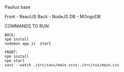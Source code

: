 Paulius base

Front 	- 	ReactJS
Back 	-	NodeJS
DB		-	MOngoDB

COMMANDS TO RUN:


	BACK:
	npm install
	nodemon app.js  start

	FRONT:
	npm install
	npm start
	sass --watch ./src/sass/main.scss:./src/css/main.css
